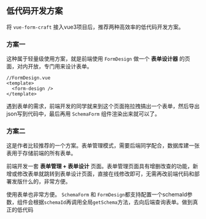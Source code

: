 ## 低代码开发方案

将 `vue-form-craft` 接入vue3项目后，推荐两种高效率的低代码开发方案。

### 方案一

这种属于轻量级使用方案，就是前端使用 `FormDesign` 做一个 **表单设计器** 的页面，对内开放，专门用来设计表单。

```vue
//FormDesign.vue
<template>
  <form-design />
</template>
```

遇到表单的需求，前端开发的同学就来到这个页面拖拉拽搞出一个表单，然后导出json写到代码中，最后再用 `SchemaForm` 组件渲染出来就可以了。

### 方案二

这是作者比较推荐的一个方案。表单管理模式，需要后端同学配合，数据库建一张表用于存储前端的所有表单。

前端开发一套 **表单管理 + 表单设计** 页面。表单管理页面具有增删改查的功能，新增或修改表单就跳转到表单设计页面，直接在线修改即可，无需再改前端代码和部署发版什么的，非常方便。

使用表单也非常方便。 `SchemaForm` 和 `FormDesign`都支持配置一个schemaId参数，组件会根据`schemaId`再调用全局`getSchema`方法，去向后端查询表单。做到真正的低代码